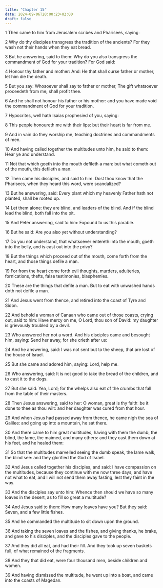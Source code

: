 ```yaml
---
title: "Chapter 15"
date: 2024-09-06T20:00:23+02:00
draft: false
---
```



1 Then came to him from Jerusalem scribes and Pharisees, saying:

2 Why do thy disciples transgress the tradition of the ancients? For they wash not their hands when they eat bread.

3 But he answering, said to them: Why do you also transgress the commandment of God for your tradition? For God said:

4 Honour thy father and mother: And: He that shall curse father or mother, let him die the death.

5 But you say: Whosoever shall say to father or mother, The gift whatsoever proceedeth from me, shall profit thee.

6 And he shall not honour his father or his mother: and you have made void the commandment of God for your tradition.

7 Hypocrites, well hath Isaias prophesied of you, saying:

8 This people honoureth me with their lips: but their heart is far from me.

9 And in vain do they worship me, teaching doctrines and commandments of men.

10 And having called together the multitudes unto him, he said to them: Hear ye and understand.

11 Not that which goeth into the mouth defileth a man: but what cometh out of the mouth, this defileth a man.

12 Then came his disciples, and said to him: Dost thou know that the Pharisees, when they heard this word, were scandalized?

13 But he answering, said: Every plant which my heavenly Father hath not planted, shall be rooted up.

14 Let them alone: they are blind, and leaders of the blind. And if the blind lead the blind, both fall into the pit.

15 And Peter answering, said to him: Expound to us this parable.

16 But he said: Are you also yet without understanding?

17 Do you not understand, that whatsoever entereth into the mouth, goeth into the belly, and is cast out into the privy?

18 But the things which proceed out of the mouth, come forth from the heart, and those things defile a man.

19 For from the heart come forth evil thoughts, murders, adulteries, fornications, thefts, false testimonies, blasphemies.

20 These are the things that defile a man. But to eat with unwashed hands doth not defile a man.

21 And Jesus went from thence, and retired into the coast of Tyre and Sidon.

22 And behold a woman of Canaan who came out of those coasts, crying out, said to him: Have mercy on me, O Lord, thou son of David: my daughter is grievously troubled by a devil.

23 Who answered her not a word. And his disciples came and besought him, saying: Send her away, for she crieth after us:

24 And he answering, said: I was not sent but to the sheep, that are lost of the house of Israel.

25 But she came and adored him, saying: Lord, help me.

26 Who answering, said: It is not good to take the bread of the children, and to cast it to the dogs.

27 But she said: Yea, Lord; for the whelps also eat of the crumbs that fall from the table of their masters.

28 Then Jesus answering, said to her: O woman, great is thy faith: be it done to thee as thou wilt: and her daughter was cured from that hour.

29 And when Jesus had passed away from thence, he came nigh the sea of Galilee: and going up into a mountain, he sat there.

30 And there came to him great multitudes, having with them the dumb, the blind, the lame, the maimed, and many others: and they cast them down at his feet, and he healed them:

31 So that the multitudes marvelled seeing the dumb speak, the lame walk, the blind see: and they glorified the God of Israel.

32 And Jesus called together his disciples, and said: I have compassion on the multitudes, because they continue with me now three days, and have not what to eat, and I will not send them away fasting, lest they faint in the way.

33 And the disciples say unto him: Whence then should we have so many loaves in the desert, as to fill so great a multitude?

34 And Jesus said to them: How many loaves have you? But they said: Seven, and a few little fishes.

35 And he commanded the multitude to sit down upon the ground.

36 And taking the seven loaves and the fishes, and giving thanks, he brake, and gave to his disciples, and the disciples gave to the people.

37 And they did all eat, and had their fill. And they took up seven baskets full, of what remained of the fragments.

38 And they that did eat, were four thousand men, beside children and women.

39 And having dismissed the multitude, he went up into a boat, and came into the coasts of Magedan.

